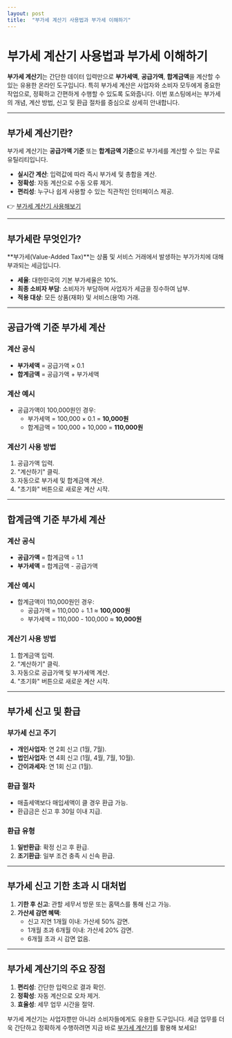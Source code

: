 ```yaml
---
layout: post
title:  "부가세 계산기 사용법과 부가세 이해하기"
---
```


# 부가세 계산기 사용법과 부가세 이해하기

**부가세 계산기**는 간단한 데이터 입력만으로 **부가세액**, **공급가액**, **합계금액**을 계산할 수 있는 유용한 온라인 도구입니다. 특히 부가세 계산은 사업자와 소비자 모두에게 중요한 작업으로, 정확하고 간편하게 수행할 수 있도록 도와줍니다. 이번 포스팅에서는 부가세의 개념, 계산 방법, 신고 및 환급 절차를 중심으로 상세히 안내합니다.

---

## 부가세 계산기란?

부가세 계산기는 **공급가액 기준** 또는 **합계금액 기준**으로 부가세를 계산할 수 있는 무료 유틸리티입니다. 
- **실시간 계산**: 입력값에 따라 즉시 부가세 및 총합을 계산.
- **정확성**: 자동 계산으로 수동 오류 제거.
- **편리성**: 누구나 쉽게 사용할 수 있는 직관적인 인터페이스 제공.

👉 [부가세 계산기 사용해보기](https://www.freeonlineutility.com/ko/app/vat-calculator/)

---

## 부가세란 무엇인가?

**부가세(Value-Added Tax)**는 상품 및 서비스 거래에서 발생하는 부가가치에 대해 부과되는 세금입니다.
- **세율**: 대한민국의 기본 부가세율은 10%.
- **최종 소비자 부담**: 소비자가 부담하며 사업자가 세금을 징수하여 납부.
- **적용 대상**: 모든 상품(재화) 및 서비스(용역) 거래.

---

## 공급가액 기준 부가세 계산

### 계산 공식
- **부가세액** = 공급가액 × 0.1
- **합계금액** = 공급가액 + 부가세액

### 계산 예시
- 공급가액이 100,000원인 경우:  
  - 부가세액 = 100,000 × 0.1 = **10,000원**  
  - 합계금액 = 100,000 + 10,000 = **110,000원**

### 계산기 사용 방법
1. 공급가액 입력.
2. "계산하기" 클릭.
3. 자동으로 부가세 및 합계금액 계산.
4. "초기화" 버튼으로 새로운 계산 시작.

---

## 합계금액 기준 부가세 계산

### 계산 공식
- **공급가액** = 합계금액 ÷ 1.1
- **부가세액** = 합계금액 - 공급가액

### 계산 예시
- 합계금액이 110,000원인 경우:  
  - 공급가액 = 110,000 ÷ 1.1 ≈ **100,000원**  
  - 부가세액 = 110,000 - 100,000 ≈ **10,000원**

### 계산기 사용 방법
1. 합계금액 입력.
2. "계산하기" 클릭.
3. 자동으로 공급가액 및 부가세액 계산.
4. "초기화" 버튼으로 새로운 계산 시작.

---

## 부가세 신고 및 환급

### 부가세 신고 주기
- **개인사업자**: 연 2회 신고 (1월, 7월).
- **법인사업자**: 연 4회 신고 (1월, 4월, 7월, 10월).
- **간이과세자**: 연 1회 신고 (1월).

### 환급 절차
- 매출세액보다 매입세액이 클 경우 환급 가능.
- 환급금은 신고 후 30일 이내 지급.

### 환급 유형
1. **일반환급**: 확정 신고 후 환급.
2. **조기환급**: 일부 조건 충족 시 신속 환급.

---

## 부가세 신고 기한 초과 시 대처법

1. **기한 후 신고**: 관할 세무서 방문 또는 홈택스를 통해 신고 가능.
2. **가산세 감면 혜택**:  
   - 신고 지연 1개월 이내: 가산세 50% 감면.  
   - 1개월 초과 6개월 이내: 가산세 20% 감면.  
   - 6개월 초과 시 감면 없음.

---

## 부가세 계산기의 주요 장점

1. **편리성**: 간단한 입력으로 결과 확인.
2. **정확성**: 자동 계산으로 오차 제거.
3. **효율성**: 세무 업무 시간을 절약.

부가세 계산기는 사업자뿐만 아니라 소비자들에게도 유용한 도구입니다. 세금 업무를 더욱 간단하고 정확하게 수행하려면 지금 바로 [부가세 계산기](https://www.freeonlineutility.com/ko/app/vat-calculator/)를 활용해 보세요!
